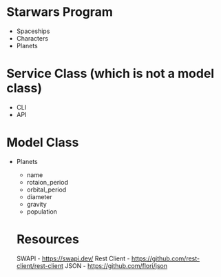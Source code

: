 # Starwars Program

- Spaceships
- Characters
- Planets

# Service Class (which is not a model class)
- CLI
- API

# Model Class
- Planets
  - name
  - rotaion_period
  - orbital_period
  - diameter
  - gravity
  - population


  # Resources

  SWAPI - https://swapi.dev/
  Rest Client - https://github.com/rest-client/rest-client
  JSON - https://github.com/flori/json
